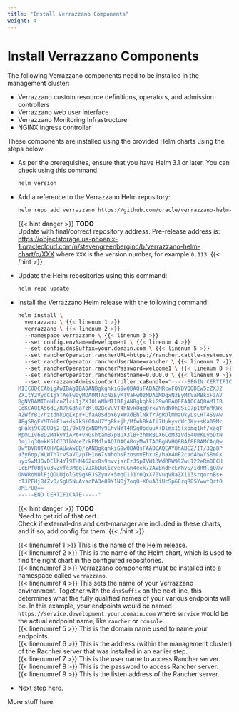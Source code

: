 ```yaml
---
title: "Install Verrazzano Components"
weight: 4
---
```


# Install Verrazzano Components

The following Verrazzano components need to be installed in the management cluster:

* Verrazzano custom resource definitions, operators, and admission controllers
* Verrazzano web user interface
* Verrazzano Monitoring Infrastructure
* NGINX ingress controller

These components are installed using the provided Helm charts using the steps below:

* As per the prerequisites, ensure that you have Helm 3.1 or later.  You can check using
  this command:

   ```bash
   helm version
   ```

* Add a reference to the Verrazzano Helm repository:

    ```bash
    helm repo add verrazzano https://github.com/oracle/verrazzano-helm-charts
    ```

    {{< hint danger >}}
**TODO**  
Update with final/correct repository address.  Pre-release address is:
https://objectstorage.us-phoenix-1.oraclecloud.com/n/stevengreenberginc/b/verrazzano-helm-chart/o/XXX
where `XXX` is the version number, for example `0.113`.
    {{< /hint >}}

* Update the Helm repositories using this command:

    ```bash
    helm repo update
    ````

* Install the Verrazzano Helm release with the following command:

    ```bash
    helm install \
      verrazzano \ {{< linenum 1 >}}
      verrazzano \ {{< linenum 2 >}}
      --namespace verrazzano \ {{< linenum 3 >}}
      --set config.envName=development \ {{< linenum 4 >}}
      --set config.dnsSuffix=your.domain.com \ {{< linenum 5 >}}
      --set rancherOperator.rancherURL=https://rancher.cattle-system.svc \ {{< linenum 6 >}}
      --set rancherOperator.rancherUserName=rancher \ {{< linenum 7 >}}
      --set rancherOperator.rancherPassword=welcome1 \ {{< linenum 8 >}}
      --set rancherOperator.rancherHostname=0.0.0.0 \ {{< linenum 9 >}}
      --set verrazzanoAdmissionController.caBundle="-----BEGIN CERTIFICATE-----
    MIIC0DCCAbigAwIBAgIBADANBgkqhkiG9w0BAQsFADAZMRcwFQYDVQQDEw5zZXJ2
    ZXItY2VydC1jYTAeFw0yMDA0MTAxNzEyMTVaFw0zMDA0MDgxNzEyMTVaMBkxFzAV
    BgNVBAMTDnNlcnZlci1jZXJ0LWNhMIIBIjANBgkqhkiG9w0BAQEFAAOCAQ8AMIIB
    CgKCAQEA56dL/R7kGdNa7zKl02BcVuVT4hNvk8qq0rxVYndN0hDSiG7pItPnMKWx
    4ZWfrB1/nztdmkOqLxpr+CfaA0SdpY6yxWXdEhlNkfr7gRDlmmaOkyLsLHT4S9Aw
    4EgSRgEYMTGiE1w+dk7kSi0OaU7YgBk+jh/MfwhBkAIi7UukyvnWc3Ky+sKa09Mr
    gHakj9C9DUDj2+Q1/9x89zxNDMy9LhvNYT4RSgOoduuX+Dlmx15lxomq1kf/xagT
    MpmLIv68D2M4kyYiAPt+vHGshtamB7pBuX3lB+zhmRBLX6CoM3zVd54UmKLyoDtN
    3mjlq3QmkK5lGI3IbWceZrkFMdlnAQIDAQABoyMwITAOBgNVHQ8BAf8EBAMCAqQw
    DwYDVR0TAQH/BAUwAwEB/zANBgkqhkiG9w0BAQsFAAOCAQEAY8hABE2/IT/3Qp8P
    a3y6op/WLWTh7rvSaVO/pTH1oW7sWhobsFzosmvEhxuE/haX40E2cad4bwYS8mCk
    uyxSwMJOvDClh4Yl9THN462ux8s9nvvjsrEzJSpIVW13WdRRW99ZwL122eRmOECH
    LcEPf0BjVu3wZvfe3MqqlVJXbDuCicveruGn4eek7zAVBndPcEWhvS/idRMlq0Xw
    ONWRoNUlFjQOUUjolGt9gKRJSZyu/+5mqO1J1Y0QxX70VuqVRaZXi13srqornBs+
    cTJPEHjB4ZvO/SgU5NuAvacPA3e89Y1NOj7oqO+X0uA3iUcSp6CrqR8SYwwtQrt0
    8MirUQ==
    -----END CERTIFICATE-----"
    ````

    {{< hint danger >}}
**TODO**  
Need to get rid of that cert.  
Check if external-dns and cert-manager are included in these charts,
and if so, add config for them.
    {{< /hint >}}

    {{< linenumref 1 >}} This is the name of the Helm release.  
    {{< linenumref 2 >}} This is the name of the Helm chart, which is used to
    find the right chart in the configured repositories.  
    {{< linenumref 3 >}} Verrazzano components must be installed into a
    namespace called `verrazzano`.  
    {{< linenumref 4 >}} This sets the name of your Verrazzano environment.
    Together with the `dnsSuffix` on the next line, this determines what
    the fully qualified names of your various endpoints will be.  In this
    example, your endpoints would be named `https://service.development.your.domain.com`
    where `service` would be the actual endpoint name, like `rancher` or `console`.   
    {{< linenumref 5 >}} This is the domain name used to name your endpoints.  
    {{< linenumref 6 >}} This is the address (within the management cluster) of the
    Racnher server that was installed in an earlier step.    
    {{< linenumref 7 >}} This is the user name to access Rancher server.    
    {{< linenumref 8 >}} This is the password to access Rancher server.    
    {{< linenumref 9 >}} This is the listen address of the Rancher server.  

* Next step here.

More stuff here.
